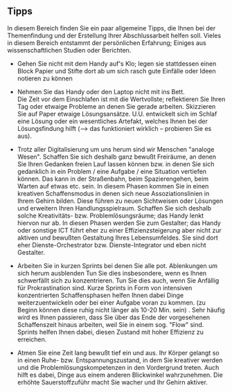 ## Tipps

In diesem Bereich finden Sie ein paar allgemeine Tipps, die Ihnen bei der Themenfindung und der Erstellung Ihrer Abschlussarbeit helfen soll. 
Vieles in diesem Bereich entstammt der persönlichen Erfahrung; Einiges aus wissenschaftlichen Studien oder Berichten.

* Gehen Sie nicht mit dem Handy auf's Klo; legen sie stattdessen einen Block Papier und Stifte dort ab um sich rasch gute Einfälle oder Ideen notieren zu können

* Nehmen Sie das Handy oder den Laptop nicht mit ins Bett.  
    Die Zeit vor dem Einschlafen ist mit die Wertvollste; reflektieren Sie Ihren Tag oder etwaige Probleme an denen Sie gerade arbeiten. Skizzieren Sie auf Paper etwaige Lösungsansätze. U.U. entwickelt sich im Schlaf eine Lösung oder ein wesentliches Artefakt, welches Ihnen bei der Lösungsfindung hilft (--> das funktioniert wirklich – probieren Sie es aus).

* Trotz aller Digitalisierung um uns herum sind wir Menschen "analoge Wesen". Schaffen Sie sich deshalb ganz bewußt Freiräume, an denen Sie Ihren Gedanken freien Lauf lassen können bzw. in denen Sie sich gedanklich in ein Problem / eine Aufgabe / eine Situation vertiefen können. Das kann in der Straßenbahn, beim Spazierengehen, beim Warten auf etwas etc. sein. In diesem Phasen kommen Sie in einen kreativen Schaffensmodus in denen sich neue Assoziationslinien in Ihrem Gehirn bilden. Diese führen zu neuen Sichtweisen oder Lösungen und erweitern Ihren Handlungsspielraum. Schaffen Sie sich deshalb solche Kreativitäts- bzw. Problemlösungsräume; das Handy lenkt hiervon nur ab. In diesen Phasen werden Sie zum Gestalter; das Handy oder sonstige ICT führt eher zu einer Effizienzsteigerung aber nicht zur aktiven und bewußten Gestaltung Ihres Lebensumfeldes. Sie sind dort eher Dienste-Orchestrator bzw. Dienste-Integrator und eben nicht Gestalter.

* Arbeiten Sie in kurzen Sprints bei denen Sie alle pot. Ablenkungen um sich herum ausblenden
    Tun Sie dies insbesondere, wenn es Ihnen schwerfällt sich zu konzentrieren. Tun Sie dies auch, wenn Sie Anfällig für Prokrastination sind.
    Kurze Sprints in Form von intensiven konzentrierten Schaffensphasen helfen Ihnen dabei Dinge weiterzuentwickeln oder bei einer Aufgabe voran zu kommen.  (zu Beginn können diese ruhig nicht länger als 10-20 Min. sein) .
    Sehr häufig wird es Ihnen passieren, dass Sie über das Ende der vorgesehenen Schaffenszeit hinaus arbeiten, weil Sie in einem sog. "Flow" sind. Sprints helfen Ihnen dabei, diesen Zustand mit hoher Effizienz zu erreichen. 

* Atmen Sie eine Zeit lang bewußt tief ein und aus. 
    Ihr Körper gelangt so in einen Ruhe- bzw. Entspannungszustand, in dem Sie kreativer werden und die Problemlösungskompetenzen in den Vordergrund treten. Auch hilft es dabei, Dinge aus einem anderen Blickwinkel wahrzunehmen. Die erhöhte Sauerstoffzuführ macht Sie wacher und Ihr Gehirn aktiver.